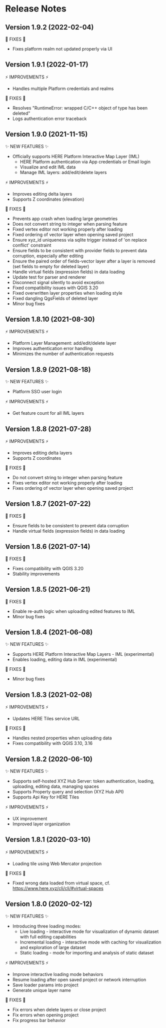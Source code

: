 # Release Notes

## Version 1.9.2 (2022-02-04)

🐛 FIXES 🐛
* Fixes platform realm not updated properly via UI

## Version 1.9.1 (2022-01-17)

⚡️ IMPROVEMENTS ⚡️
* Handles multiple Platform credentials and realms

🐛 FIXES 🐛
* Resolves "RuntimeError: wrapped C/C++ object of type has been deleted"
* Logs authentication error traceback

## Version 1.9.0 (2021-11-15)

✨ NEW FEATURES ✨
* Officially supports HERE Platform Interactive Map Layer (IML)
    * HERE Platform authentication via App credentials or Email login
    * Visualize and edit IML data
    * Manage IML layers: add/edit/delete layers

⚡️ IMPROVEMENTS ⚡️
* Improves editing delta layers
* Supports Z coordinates (elevation)

🐛 FIXES 🐛
* Prevents app crash when loading large geometries
* Does not convert string to integer when parsing feature
* Fixed vertex editor not working properly after loading
* Fixed ordering of vector layer when opening saved project
* Ensure xyz_id uniqueness via sqlite trigger instead of 'on replace conflict' constraint
* Ensure fields to be consistent with provider fields to prevent data corruption, especially after editing
* Ensure the paired order of fields-vector layer after a layer is removed (set fields to empty for deleted layer)
* Handle virtual fields (expression fields) in data loading
* Update test for parser and renderer
* Disconnect signal silently to avoid exception
* Fixed compatibility issues with QGIS 3.20
* Fixed overwritten layer properties when loading style
* Fixed dangling QgsFields of deleted layer
* Minor bug fixes

## Version 1.8.10 (2021-08-30)

⚡️ IMPROVEMENTS ⚡️
* Platform Layer Management: add/edit/delete layer
* Improves authentication error handling
* Minimizes the number of authentication requests

## Version 1.8.9 (2021-08-18)

✨ NEW FEATURES ✨
* Platform SSO user login

⚡️ IMPROVEMENTS ⚡️
* Get feature count for all IML layers

## Version 1.8.8 (2021-07-28)

⚡️ IMPROVEMENTS ⚡️
* Improves editing delta layers
* Supports Z coordinates

🐛 FIXES 🐛
* Do not convert string to integer when parsing feature
* Fixes vertex editor not working properly after loading
* Fixes ordering of vector layer when opening saved project

## Version 1.8.7 (2021-07-22)

🐛 FIXES 🐛
* Ensure fields to be consistent to prevent data corruption
* Handle virtual fields (expression fields) in data loading

## Version 1.8.6 (2021-07-14)

🐛 FIXES 🐛
* Fixes compatibility with QGIS 3.20
* Stability improvements

## Version 1.8.5 (2021-06-21)

🐛 FIXES 🐛
* Enable re-auth logic when uploading edited features to IML
* Minor bug fixes

## Version 1.8.4 (2021-06-08)

✨ NEW FEATURES ✨
* Supports HERE Platform Interactive Map Layers - IML (experimental)
* Enables loading, editing data in IML (experimental)

🐛 FIXES 🐛
* Minor bug fixes

## Version 1.8.3 (2021-02-08)

⚡️ IMPROVEMENTS ⚡️
* Updates HERE Tiles service URL

🐛 FIXES 🐛
* Handles nested properties when uploading data
* Fixes compatibility with QGIS 3.10, 3.16

## Version 1.8.2 (2020-06-10)

✨ NEW FEATURES ✨
* Supports self-hosted XYZ Hub Server: token authentication, loading, uploading, editing data, managing spaces
* Supports Property query and selection (XYZ Hub API)
* Supports Api Key for HERE Tiles

⚡️ IMPROVEMENTS ⚡️
* UX improvement
* Improved layer organization

## Version 1.8.1 (2020-03-10)

⚡️ IMPROVEMENTS ⚡️
* Loading tile using Web Mercator projection

🐛 FIXES 🐛
* Fixed wrong data loaded from virtual space, cf. https://www.here.xyz/cli/cli/#virtual-spaces

## Version 1.8.0 (2020-02-12)

✨ NEW FEATURES ✨
* Introducing three loading modes: 
    * Live loading - interactive mode for visualization of dynamic dataset with full editing capabilities
    * Incremental loading - interactive mode with caching for visualization and exploration of large dataset
    * Static loading - mode for importing and analysis of static dataset

⚡️ IMPROVEMENTS ⚡️
* Improve interactive loading mode behaviors
* Resume loading after open saved project or network interruption
* Save loader params into project
* Generate unique layer name

🐛 FIXES 🐛
* Fix errors when delete layers or close project
* Fix errors when opening project
* Fix progress bar behavior
